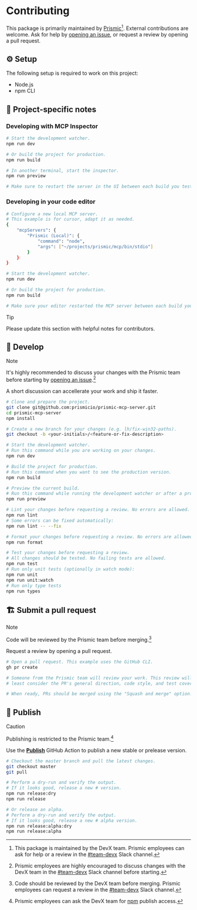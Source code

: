 # Contributing

This package is primarily maintained by [Prismic](https://prismic.io)[^1]. External contributions are welcome. Ask for help by [opening an issue](https://github.com/prismicio/prismic-mcp-server/issues/new/choose), or request a review by opening a pull request.

## :gear: Setup

<!-- When applicable, list system requriements to work on the project. -->

The following setup is required to work on this project:

- Node.js
- npm CLI

## :memo: Project-specific notes

### Developing with MCP Inspector

```sh
# Start the development watcher.
npm run dev

# Or build the project for production.
npm run build

# In another terminal, start the inspector.
npm run preview

# Make sure to restart the server in the UI between each build you test.
```

### Developing in your code editor

```sh
# Configure a new local MCP server.
# This example is for cursor, adapt it as needed.
{
	"mcpServers": {
		"Prismic (Local)": {
			"command": "node",
			"args": ["~/projects/prismic/mcp/bin/stdio"]
		}
	}
}

# Start the development watcher.
npm run dev

# Or build the project for production.
npm run build

# Make sure your editor restarted the MCP server between each build you test.
```

<!-- Share information about the repository. -->
<!-- What specific knowledge do contributors need? -->

> [!TIP]
> Please update this section with helpful notes for contributors.

## :construction_worker: Develop

> [!NOTE]
> It's highly recommended to discuss your changes with the Prismic team before starting by [opening an issue](https://github.com/prismicio/prismic-mcp-server/issues/new/choose).[^2]
>
> A short discussion can accellerate your work and ship it faster.

```sh
# Clone and prepare the project.
git clone git@github.com:prismicio/prismic-mcp-server.git
cd prismic-mcp-server
npm install

# Create a new branch for your changes (e.g. lh/fix-win32-paths).
git checkout -b <your-initials>/<feature-or-fix-description>

# Start the development watcher.
# Run this command while you are working on your changes.
npm run dev

# Build the project for production.
# Run this command when you want to see the production version.
npm run build

# Preview the current build.
# Run this command while running the development watcher or after a production build.
npm run preview

# Lint your changes before requesting a review. No errors are allowed.
npm run lint
# Some errors can be fixed automatically:
npm run lint -- --fix

# Format your changes before requesting a review. No errors are allowed.
npm run format

# Test your changes before requesting a review.
# All changes should be tested. No failing tests are allowed.
npm run test
# Run only unit tests (optionally in watch mode):
npm run unit
npm run unit:watch
# Run only type tests
npm run types
```

## :building_construction: Submit a pull request

> [!NOTE]
> Code will be reviewed by the Prismic team before merging.[^3]
>
> Request a review by opening a pull request.

```sh
# Open a pull request. This example uses the GitHub CLI.
gh pr create

# Someone from the Prismic team will review your work. This review will at
# least consider the PR's general direction, code style, and test coverage.

# When ready, PRs should be merged using the "Squash and merge" option.
```

## :rocket: Publish

> [!CAUTION]
> Publishing is restricted to the Prismic team.[^4]

Use the [**Publish**](https://github.com/prismicio/prismic-mcp-server/actions/workflows/publish.yml) GitHub Action to publish a new stable or prelease version.

```sh
# Checkout the master branch and pull the latest changes.
git checkout master
git pull

# Perform a dry-run and verify the output.
# If it looks good, release a new # version.
npm run release:dry
npm run release

# Or release an alpha.
# Perform a dry-run and verify the output.
# If it looks good, release a new # alpha version.
npm run release:alpha:dry
npm run release:alpha
```

[^1]: This package is maintained by the DevX team. Prismic employees can ask for help or a review in the [#team-devx](https://prismic-team.slack.com/archives/C014VAACCQL) Slack channel.
[^2]: Prismic employees are highly encouraged to discuss changes with the DevX team in the [#team-devx](https://prismic-team.slack.com/archives/C014VAACCQL) Slack channel before starting.
[^3]: Code should be reviewed by the DevX team before merging. Prismic employees can request a review in the [#team-devx](https://prismic-team.slack.com/archives/CPG31MDL1) Slack channel.
[^4]: Prismic employees can ask the DevX team for [npm](https://www.npmjs.com) publish access.
